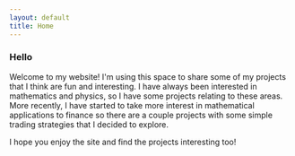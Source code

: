 ```yaml
---
layout: default
title: Home
---
```


### Hello 

Welcome to my website! I'm using this space to share some of my projects that I think are fun and interesting. I have always been interested in mathematics and physics, so I have some projects relating to these areas. More recently, I have started to take more interest in mathematical applications to finance so there are a couple projects with some simple trading strategies that I decided to explore. 

I hope you enjoy the site and find the projects interesting too!